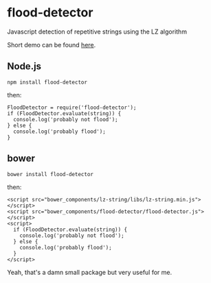 # flood-detector
Javascript detection of repetitive strings using the LZ algorithm

Short demo can be found [here](http://storage.melinon.com/flood/).

## Node.js

    npm install flood-detector

then:

    FloodDetector = require('flood-detector');
    if (FloodDetector.evaluate(string)) {
      console.log('probably not flood');
    } else {
      console.log('probably flood');
    }


## bower

    bower install flood-detector

then:

    <script src="bower_components/lz-string/libs/lz-string.min.js"></script>
    <script src="bower_components/flood-detector/flood-detector.js"></script>
    <script>
      if (FloodDetector.evaluate(string)) {
        console.log('probably not flood');
      } else {
        console.log('probably flood');
      }
    </script>

Yeah, that's a damn small package but very useful for me.